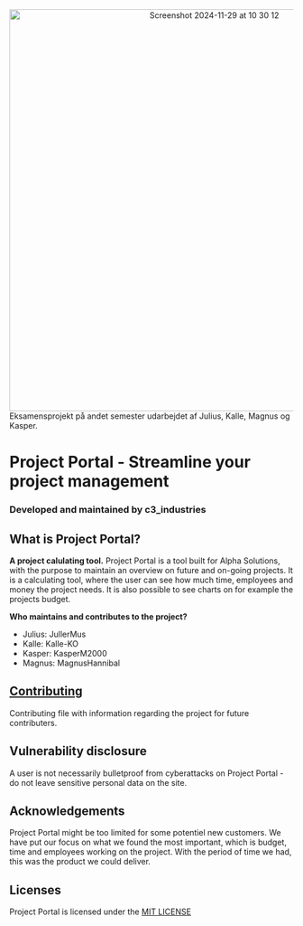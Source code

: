 
<div align=center> <img width="711" alt="Screenshot 2024-11-29 at 10 30 12" src="https://github.com/user-attachments/assets/3fbb84d2-3132-4b13-ab84-5f74c34ae802"> </div>
Eksamensprojekt på andet semester udarbejdet af Julius, Kalle, Magnus og Kasper. 

# Project Portal - Streamline your project management

### Developed and maintained by c3_industries 

## What is Project Portal?
**A project calulating tool.**
Project Portal is a tool built for Alpha Solutions, with the purpose to maintain an overview on future and on-going projects. It is a calculating tool, where the user can see how much time, employees and money the project needs. It is also possible to see charts on for example the projects budget.

**Who maintains and contributes to the project?** 
* Julius: JullerMus
* Kalle: Kalle-KO
* Kasper: KasperM2000
* Magnus: MagnusHannibal

## [Contributing](github.com/Pokkenslageren/Project-Portal/blob/main/CONTRIBUTING.md)
Contributing file with information regarding the project for future contributers. 

## Vulnerability disclosure
A user is not necessarily bulletproof from cyberattacks on Project Portal - do not leave sensitive personal data on the site. 

## Acknowledgements
Project Portal might be too limited for some potentiel new customers. We have put our focus on what we found the most important, which is budget, time and employees working on the project. With the period of time we had, this was the product we could deliver.

## Licenses
Project Portal is licensed under the [MIT LICENSE](github.com/Pokkenslageren/Project-Portal/blob/main/LICENSE)
